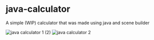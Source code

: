 # java-calculator
A simple (WIP) calculator that was made using java and scene builder

![java calculator 1 (2)](https://user-images.githubusercontent.com/93002218/219394574-843fe7c3-21b7-44e7-9a24-9de67546c547.png)
![java calculator 2](https://user-images.githubusercontent.com/93002218/219394614-db4439b4-81fe-42ca-a35f-3b26356f9069.png)
